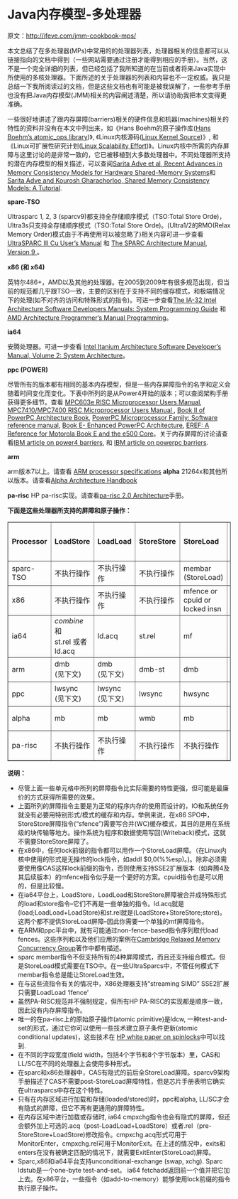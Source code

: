 # Java内存模型-多处理器

原文：http://ifeve.com/jmm-cookbook-mps/



本文总结了在多处理器(MPs)中常用的的处理器列表，处理器相关的信息都可以从链接指向的文档中得到（一些网站需要通过注册才能得到相应的手册）。当然，这不是一个完全详细的列表，但已经包括了我所知道的在当前或者将来Java实现中所使用的多核处理器。下面所述的关于处理器的列表和内容也不一定权威。我只是总结一下我所阅读过的文档，但是这些文档也有可能是被我误解了，一些参考手册也没有把Java内存模型(JMM)相关的内容阐述清楚，所以请协助我把本文变得更准确。

一些很好地讲述了跟内存屏障(barriers)相关的硬件信息和机器(machines)相关的特性的资料并没有在本文中列出来，如《Hans Boehm的原子操作库([Hans Boehm’s atomic_ops library](http://www.hpl.hp.com/research/linux/atomic_ops/))》,  《Linux内核源码([Linux Kernel Source](http://kernel.org/))》, 和 《Linux可扩展性研究计划([Linux Scalability Effort](http://lse.sourceforge.net/))》。Linux内核中所需的内存屏障与这里讨论的是非常一致的，它已被移植到大多数处理器中。不同处理器所支持的潜在内存模型的相关描述，可以查阅[Sarita Adve et al, Recent Advances in Memory Consistency Models for Hardware Shared-Memory Systems](http://rsim.cs.uiuc.edu/~sadve/)和 [Sarita Adve and Kourosh Gharachorloo, Shared Memory Consistency Models: A Tutorial](http://rsim.cs.uiuc.edu/~sadve/).



**sparc-TSO**

Ultrasparc 1, 2, 3 (sparcv9)都支持全存储顺序模式（TSO:Total Store Orde)，Ultra3s只支持全存储顺序模式（TSO:Total Store Orde)。(Ultra1/2的RMO(Relax Memory Order)模式由于不再使用可以被忽略了)相关内容可进一步查看 [UltraSPARC III Cu User’s Manual](http://www.sun.com/processors/manuals/index.html) 和 [The SPARC Architecture Manual, Version 9 ](http://www.sparc.com/resource.htm)。



**x86 (和 x64)**

英特尔486+，AMD以及其他的处理器。在2005到2009年有很多规范出现，但当前的规范都几乎跟TSO一致，主要的区别在于支持不同的缓存模式，和极端情况下的处理(如不对齐的访问和特殊形式的指令)。可进一步查看[The IA-32 Intel Architecture Software Developers Manuals: System Programming Guide](http://www.intel.com/products/processor/manuals/) 和 [AMD Architecture Programmer’s Manual Programming](http://www.amd.com/us-en/Processors/DevelopWithAMD/0,,30_2252_875_7044,00.html)。



**ia64**

安腾处理器。可进一步查看 [Intel Itanium Architecture Software Developer’s Manual, Volume 2: System Architecture](http://developer.intel.com/design/itanium/manuals/iiasdmanual.htm)。



**ppc (POWER)**

尽管所有的版本都有相同的基本内存模型，但是一些内存屏障指令的名字和定义会随着时间变化而变化。下表中所列的是从Power4开始的版本；可以查阅架构手册获得更多细节。查看 [MPC603e RISC Microprocessor Users Manual](http://www.motorola.com/PowerPC/), [MPC7410/MPC7400 RISC Microprocessor Users Manual ](http://www.motorola.com/PowerPC/), [Book II of PowerPC Architecture Book](http://www-106.ibm.com/developerworks/eserver/articles/archguide.html), [PowerPC Microprocessor Family: Software reference manual](http://www-3.ibm.com/chips/techlib/techlib.nsf/techdocs/F6153E213FDD912E87256D49006C6541), [Book E- Enhanced PowerPC Architecture](http://www-3.ibm.com/chips/techlib/techlib.nsf/techdocs/852569B20050FF778525699600682CC7), [EREF: A Reference for Motorola Book E and the e500 Core](http://e-www.motorola.com/webapp/sps/site/overview.jsp?nodeId=03M943030450467M0ys3k3KQ)。关于内存屏障的讨论请查看[IBM article on power4 barriers](http://www-1.ibm.com/servers/esdd/articles/power4_mem.html), 和 [IBM article on powerpc barriers](http://www-106.ibm.com/developerworks/eserver/articles/powerpc.html).



**arm**

arm版本7以上。请查看 [ARM processor specifications](http://infocenter.arm.com/help/index.jsp) **alpha** 21264x和其他所以版本。请查看[Alpha Architecture Handbook](http://www.alphalinux.org/docs/alphaahb.html)



**pa-risc**
HP pa-risc实现。请查看[pa-risc 2.0 Architecture](http://h21007.www2.hp.com/dspp/tech/tech_TechDocumentDetailPage_IDX/1,1701,2533,00.html)手册。

**下面是这些处理器所支持的屏障和原子操作：**

<table border="1" cellspacing="1" cellpadding="2">
<tbody>
<tr>
<td><b>Processor</b></td>
<td><b>LoadStore</b></td>
<td><b>LoadLoad</b></td>
<td><b>StoreStore</b></td>
<td><b>StoreLoad</b></td>
<td><b>Data<br>
dependency<br>
orders loads?</b></td>
<td><b>Atomic<br>
Conditional</b></td>
<td><b>Other<br>
Atomics</b></td>
<td><b>Atomics<br>
provide<br>
barrier?</b></td>
</tr>
<tr>
<td>sparc-TSO</td>
<td>不执行操作</td>
<td>不执行操作</td>
<td>不执行操作</td>
<td>membar<br>
(StoreLoad)</td>
<td>是</td>
<td>CAS:<br>
casa</td>
<td>swap,<br>
ldstub</td>
<td>全部</td>
</tr>
<tr>
<td>x86</td>
<td>不执行操作</td>
<td>不执行操作</td>
<td>不执行操作</td>
<td>mfence or<br>
cpuid or<br>
locked insn</td>
<td>是</td>
<td>CAS:<br>
cmpxchg</td>
<td>xchg,<br>
locked insn</td>
<td>全部</td>
</tr>
<tr>
<td>ia64</td>
<td><em>combine<br>
</em>和<br>
st.rel 或者<br>
ld.acq</td>
<td>ld.acq</td>
<td>st.rel</td>
<td>mf</td>
<td>是</td>
<td>CAS:<br>
cmpxchg</td>
<td>xchg,<br>
fetchadd</td>
<td>部分 +<br>
acq/rel</td>
</tr>
<tr>
<td>arm</td>
<td>dmb<br>
(见下文)</td>
<td>dmb<br>
(见下文)</td>
<td>dmb-st</td>
<td>dmb</td>
<td>只能间接</td>
<td>LL/SC:<br>
ldrex/strex</td>
<td></td>
<td>仅针对部分</td>
</tr>
<tr>
<td>ppc</td>
<td>lwsync<br>
(见下文)</td>
<td>lwsync<br>
(见下文)</td>
<td>lwsync</td>
<td>hwsync</td>
<td>只能间接</td>
<td>LL/SC:<br>
ldarx/stwcx</td>
<td></td>
<td>仅针对部分</td>
</tr>
<tr>
<td>alpha</td>
<td>mb</td>
<td>mb</td>
<td>wmb</td>
<td>mb</td>
<td>否</td>
<td>LL/SC:<br>
ldx_l/stx_c</td>
<td></td>
<td>仅针对部分</td>
</tr>
<tr>
<td>pa-risc</td>
<td>不执行操作</td>
<td>不执行操作</td>
<td>不执行操作</td>
<td>不执行操作</td>
<td>是</td>
<td><em>build<br>
from<br>
</em>ldcw</td>
<td>ldcw</td>
<td><em>无</em></td>
</tr>
</tbody>
</table>



**说明：**

- 尽管上面一些单元格中所列的屏障指令比实际需要的特性更强，但可能是最廉价的方式获得所需要的效果。
- 上面所列的屏障指令主要是为正常的程序内存的使用而设计的，IO和系统任务就没有必要用特别形式/模式的缓存和内存。举例来说，在x86 SPO中，StoreStore屏障指令(“sfence”)需要写合并(WC)缓存模式，其目的是用在系统级的块传输等地方。操作系统为程序和数据使用写回(Writeback)模式，这就不需要StoreStore屏障了。
- 在x86中，任何lock前缀的指令都可以用作一个StoreLoad屏障。（在Linux内核中使用的形式是无操作的lock指令，如addl $0,0(%%esp)。)。除非必须需要使用像CAS这样lock前缀的指令，否则使用支持SSE2扩展版本（如奔腾4及其后续版本）的mfence指令似乎是一个更好的方案。cpuid指令也是可以用的，但是比较慢。
- 在ia64平台上，LoadStore，LoadLoad和StoreStore屏障被合并成特殊形式的load和store指令–它们不再是一些单独的指令。ld.acq就是(load;LoadLoad+LoadStore)和st.rel就是(LoadStore+StoreStore;store)。这两个都不提供StoreLoad屏障–因此你需要一个单独的mf屏障指令。
- 在ARM和ppc平台中，就有可能通过non-fence-based指令序列取代load fences。这些序列和以及他们应用的案例在[Cambridge Relaxed Memory Concurrency Group](http://www.cl.cam.ac.uk/~pes20/ppc-supplemental/)著作中都有描述。
- sparc membar指令不但支持所有的4种屏障模式，而且还支持组合模式。但是StoreLoad模式需要在TSO中。在一些UltraSparcs中，不管任何模式下membar指令总是能让StoreLoad生效。
- 在与这些流指令有关的情况中，X86处理器支持”streaming SIMD” SSE2扩展只需要LoadLoad ‘lfence’
- 虽然PA-RISC规范并不强制规定，但所有HP PA-RISC的实现都是顺序一致，因此没有内存屏障指令。
- 唯一的在pa-risc上的原始原子操作(atomic primitive)是ldcw, 一种test-and-set的形式，通过它你可以使用一些技术建立原子条件更新(atomic conditional updates)，这些技术在 [HP white paper on spinlocks](http://h21007.www2.hp.com/hpux-devtools/CXX/hpux-devtools.0106/0014.html)中可以找到.
- 在不同的字段宽度(field width，包括4个字节和8个字节版本）里，CAS和LL/SC在不同的处理器上会使用多种形式。
- 在sparc和x86处理器中，CAS有隐式的前后全StoreLoad屏障。sparcv9架构手册描述了CAS不需要post-StoreLoad屏障特性，但是芯片手册表明它确实在ultrasparcs中存在这个特性。
- 只有在内存区域进行加载和存储(loaded/stored)时，ppc和alpha, LL/SC才会有隐式的屏障，但它不再有更通用的屏障特性。
- 在内存区域中进行加载或存储时, ia64 cmpxchg指令也会有隐式的屏障，但还会额外加上可选的.acq（post-LoadLoad+LoadStore）或者.rel（pre-StoreStore+LoadStore)修改指令。cmpxchg.acq形式可用于MonitorEnter，cmpxchg.rel可用于MonitorExit。在上述的情况中，exits和enters在没有被确定匹配的情况下，就需要ExitEnter(StoreLoad)屏障。
- Sparc,x86和ia64平台支持unconditional-exchange (swap, xchg). Sparc ldstub是一个one-byte test-and-set。 ia64 fetchadd返回前一个值并把它加上去。在x86平台，一些指令（如add-to-memory）能够使用lock前缀的指令执行原子操作。